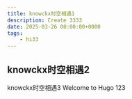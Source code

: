 ```yaml
---
title: knowckx时空相遇1
description: Create 3333
date: 2025-03-26 00:00:00+0000
tags:
    - hi33
---
```




## knowckx时空相遇2

knowckx时空相遇3
Welcome to Hugo 123


